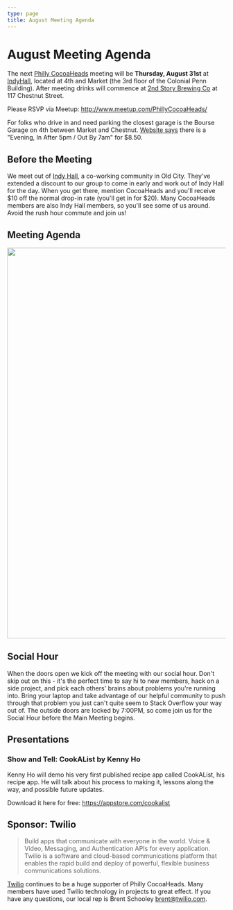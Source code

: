 ```yaml
---
type: page
title: August Meeting Agenda
---
```


# August Meeting Agenda

The next [Philly CocoaHeads][PC] meeting will be **Thursday, August 31st** at [IndyHall][IndyHall], located at 4th and Market (the 3rd floor of the Colonial Penn Building). After meeting drinks will commence at [2nd Story Brewing Co][2nd Story Brewing Co] at 117 Chestnut Street.

[PC]:http://phillycocoa.org
[IndyHall]:https://www.indyhall.org/
[2nd Story Brewing Co]:http://www.2ndstorybrewing.com

Please RSVP via Meetup: <http://www.meetup.com/PhillyCocoaHeads/>

For folks who drive in and need parking the closest garage is the Bourse Garage on 4th between Market and Chestnut. [Website says](https://www.parkme.com/lot/85982/bourse-garage-philadelphia-pa) there is a "Evening, In After 5pm / Out By 7am" for $8.50.

## Before the Meeting
We meet out of <a href="https://www.indyhall.org">Indy Hall</a>, a co-working community in Old City. They've extended a discount to our group to come in early and work out of Indy Hall for the day. When you get there, mention CocoaHeads and you'll receive $10 off the normal drop-in rate (you'll get in for $20). Many CocoaHeads members are also Indy Hall members, so you'll see some of us around. Avoid the rush hour commute and join us!


## Meeting Agenda

<p><img src="/images/agenda.png" width="900px"/></p>

## Social Hour
When the doors open we kick off the meeting with our social hour. Don't skip out on this - it's the perfect time to say hi to new members, hack on a side project, and pick each others' brains about problems you're running into. Bring your laptop and take advantage of our helpful community to push through that problem you just can't quite seem to Stack Overflow your way out of. The outside doors are locked by 7:00PM, so come join us for the Social Hour before the Main Meeting begins.

## Presentations
### Show and Tell: CookAList by Kenny Ho
Kenny Ho will demo his very first published recipe app called CookAList, his recipe app. He will talk about his process to making it, lessons along the way, and possible future updates.

Download it here for free:
https://appstore.com/cookalist

## Sponsor: Twilio

> Build apps that communicate with everyone in the world. Voice & Video, Messaging, and Authentication APIs for every application. Twilio is a software and cloud-based communications platform that enables the rapid build and deploy of powerful, flexible business communications solutions.

[Twilio](http://www.twilio.com) continues to be a huge supporter of Philly CocoaHeads. Many members have used Twilio technology in projects to great effect. If you have any questions, our local rep is Brent Schooley <brent@twilio.com>.
